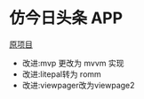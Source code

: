 # 仿今日头条 APP

[原项目](https://github.com/chaychan/TouTiao)

- 改进:mvp 更改为 mvvm 实现
- 改进:litepal转为 romm
- 改进:viewpager改为viewpage2
